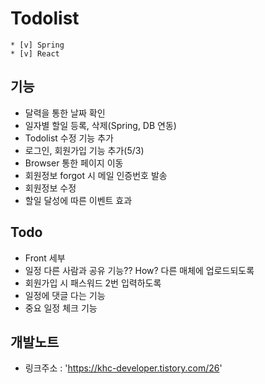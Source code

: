# Todolist
```shell
* [v] Spring
* [v] React
```

## 기능
- 달력을 통한 날짜 확인
- 일자별 할일 등록, 삭제(Spring, DB 연동)
- Todolist 수정 기능 추가
- 로그인, 회원가입 기능 추가(5/3)
- Browser 통한 페이지 이동
- 회원정보 forgot 시 메일 인증번호 발송
- 회원정보 수정
- 할일 달성에 따른 이벤트 효과

## Todo
- Front 세부
- 일정 다른 사람과 공유 기능?? How? 다른 매체에 업로드되도록
- 회원가입 시 패스워드 2번 입력하도록
- 일정에 댓글 다는 기능
- 중요 일정 체크 기능

## 개발노트 
- 링크주소 : 'https://khc-developer.tistory.com/26'